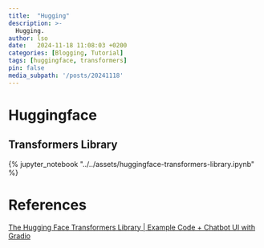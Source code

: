 ```yaml
---
title:  "Hugging"
description: >-
  Hugging.
author: lso
date:   2024-11-18 11:08:03 +0200
categories: [Blogging, Tutorial]
tags: [huggingface, transformers]
pin: false
media_subpath: '/posts/20241118'
---
```


# Huggingface 

## Transformers Library

{% jupyter_notebook "../../assets/huggingface-transformers-library.ipynb" %}


# References

[The Hugging Face Transformers Library | Example Code + Chatbot UI with Gradio](https://www.youtube.com/watch?v=jan07gloaRg)
